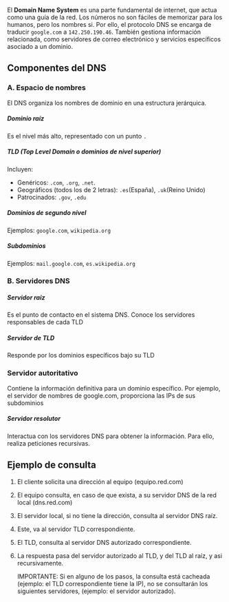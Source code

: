 El **Domain Name System** es una parte fundamental de internet, que actua como una guía de la red. Los números no son fáciles de memorizar para los humanos, pero los nombres si. Por ello, el protocolo DNS se encarga de traducir `google.com` a `142.250.190.46`.
También gestiona información relacionada, como servidores de correo electrónico y servicios específicos asociado a un dominio.

## Componentes del DNS

### A. Espacio de nombres
El DNS organiza los nombres de dominio en una estructura jerárquica.
##### Dominio raíz
Es el nivel más alto, representado con un punto `.`
##### **TLD** (Top Level Domain o dominios de nivel superior)
Incluyen:
- Genéricos: `.com`, `.org`, `.net`.
- Geográficos (todos los de 2 letras): `.es`(España), `.uk`(Reino Unido)
- Patrocinados: `.gov`, `.edu`
##### Dominios de segundo nivel
Ejemplos: `google.com`, `wikipedia.org`
##### Subdominios
Ejemplos: `mail.google.com`, `es.wikipedia.org`

### B. Servidores DNS
##### Servidor raiz
Es el punto de contacto en el sistema DNS. 
Conoce los servidores responsables de cada TLD
##### Servidor de TLD
Responde por los dominios específicos bajo su TLD
### Servidor autoritativo
Contiene la información definitiva para un dominio específico.
Por ejemplo, el servidor de nombres de google.com, proporciona las IPs de sus subdominios
##### Servidor resolutor
Interactua con los servidores DNS para obtener la información.
Para ello, realiza peticiones recursivas.

## Ejemplo de consulta
1. El cliente solicita una dirección al equipo (equipo.red.com)
2. El equipo consulta, en caso de que exista, a su servidor DNS de la red local (dns.red.com)
3. El servidor local, si no tiene la dirección, consulta al servidor DNS raíz.
4. Este, va al servidor TLD correspondiente.
5. El TLD, consulta al servidor DNS autorizado correspondiente.
6. La respuesta pasa del servidor autorizado al TLD, y del TLD al raíz, y asi recursivamente.

	IMPORTANTE: Si en alguno de los pasos, la consulta está cacheada (ejemplo: el TLD correspondiente tiene la IP), no se consultarán los siguientes servidores, (ejemplo: el servidor autorizado).